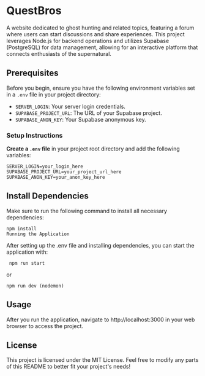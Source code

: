 # QuestBros

A website dedicated to ghost hunting and related topics, featuring a forum where users can start discussions and share experiences. This project leverages Node.js for backend operations and utilizes Supabase (PostgreSQL) for data management, allowing for an interactive platform that connects enthusiasts of the supernatural.

## Prerequisites

Before you begin, ensure you have the following environment variables set in a `.env` file in your project directory:

- `SERVER_LOGIN`: Your server login credentials.
- `SUPABASE_PROJECT_URL`: The URL of your Supabase project.
- `SUPABASE_ANON_KEY`: Your Supabase anonymous key.

### Setup Instructions

**Create a `.env` file** in your project root directory and add the following variables:

   ```plaintext
   SERVER_LOGIN=your_login_here
   SUPABASE_PROJECT_URL=your_project_url_here
   SUPABASE_ANON_KEY=your_anon_key_here
   ```

## Install Dependencies

Make sure to run the following command to install all necessary dependencies:

    npm install
    Running the Application

After setting up the .env file and installing dependencies, you can start the application with:

   ```plaintext
    npm run start
   ```
   or 
   ```plaintext
   npm run dev (nodemon)
   ```

## Usage
After you run the application, navigate to http://localhost:3000 in your web browser to access the project.

## License
This project is licensed under the MIT License.
Feel free to modify any parts of this README to better fit your project's needs!
